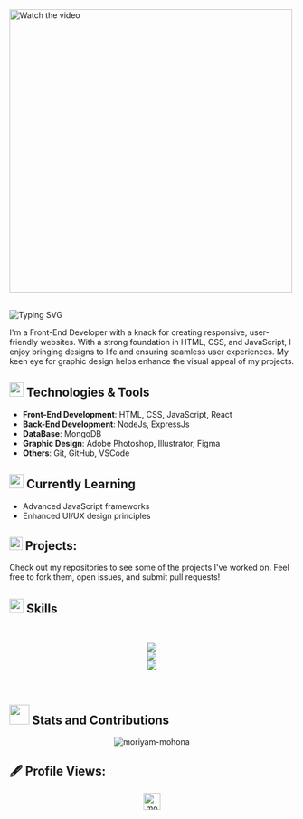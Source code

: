 <a href="https://www.canva.com/design/DAGS5mN2l4I/ieW-Gmqt_FzpL7y7_kqEYw/watch?utm_content=DAGS5mN2l4I&utm_campaign=designshare&utm_medium=link&utm_source=editor" target="_blank">
  <img src="" alt="Watch the video" width="500" />
</a>
<br/>
<br/>
<p>
<img src="https://readme-typing-svg.demolab.com?font=Fira+Code&weight=600&size=22&pause=1000&color=2DBA4E&random=false&width=435&height=40&lines=Hi%2C+I'm+Moriyam+Mohona;A+Passionate+ Frontend+Developer" alt="Typing SVG" />
</p>
<p">
I'm a Front-End Developer with a knack for creating responsive, user-friendly websites. With a strong foundation in HTML, CSS, and JavaScript, I enjoy bringing designs to life and ensuring seamless user experiences. My keen eye for graphic design helps enhance the visual appeal of my projects.
</p>


## <img src="https://i.giphy.com/media/v1.Y2lkPTc5MGI3NjExc29jd3dyM3I4bTA2bGhtOXgzejdsd2ptd3BidHZ0eGJuNXl0OGRlZyZlcD12MV9pbnRlcm5hbF9naWZfYnlfaWQmY3Q9cw/WFZvB7VIXBgiz3oDXE/giphy.gif" width ="25"> Technologies & Tools
- **Front-End Development**: HTML, CSS, JavaScript, React
- **Back-End Development**: NodeJs, ExpressJs
- **DataBase**: MongoDB 
- **Graphic Design**: Adobe Photoshop, Illustrator, Figma
- **Others**: Git, GitHub, VSCode

## <img src="https://i.giphy.com/media/v1.Y2lkPTc5MGI3NjExcDB6cnR5Mmdjc2F5YzJ1ZmppN2c3anRkOThiYjhpajc5ZnIxOTFsMyZlcD12MV9pbnRlcm5hbF9naWZfYnlfaWQmY3Q9cw/fjOdkUskrUGyOZTHhQ/giphy.gif" width ="25">  Currently Learning
- Advanced JavaScript frameworks
- Enhanced UI/UX design principles


## <img src="https://c.tenor.com/NCRHhqkXrJYAAAAi/programmers-go-internet.gif" width="23"> Projects:
Check out my repositories to see some of the projects I've worked on. Feel free to fork them, open issues, and submit pull requests!


## <img src="https://media2.giphy.com/media/QssGEmpkyEOhBCb7e1/giphy.gif?cid=ecf05e47a0n3gi1bfqntqmob8g9aid1oyj2wr3ds3mg700bl&rid=giphy.gif" width ="25"> Skills
<br>

<p align="center">
    <img src="https://skillicons.dev/icons?i=html,css,js,tailwind" />
    <br>
    <img src="https://skillicons.dev/icons?i=react,mongodb,nodejs,express,firebase" />
    <br>
    <img src="https://skillicons.dev/icons?i=git,github,netlify,vercel,vite" />
</p>
<br>

## <img src="https://media.giphy.com/media/iY8CRBdQXODJSCERIr/giphy.gif" width="35"> Stats and Contributions

<p align="center">
  <img src="https://github-readme-streak-stats.herokuapp.com/?user=moriyam-mohona&theme=vue-dark&hide_border=true" alt="moriyam-mohona" />
</p>


## 🖋️ Profile Views:
<p align="center"> 
  <img src="https://komarev.com/ghpvc/?username=moriyam-mohona&label=Profile%20views&color=0e75b6&style=flat" alt="moriyam-mohona"height="30"/>
</p>

